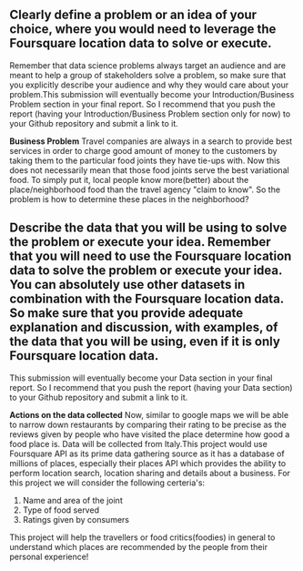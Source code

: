 ## Clearly define a problem or an idea of your choice, where you would need to leverage the Foursquare location data to solve or execute. 
Remember that data science problems always target an audience and are meant to help a group of stakeholders solve a problem, so make sure that you explicitly describe your audience and why they would care about your problem.This submission will eventually become your Introduction/Business Problem section in your final report. So I recommend that you push the report (having your Introduction/Business Problem section only for now) to your Github repository and submit a link to it.

**Business Problem**
Travel companies are always in a search to provide best services in order to charge good amount of money to the customers by taking them to the particular food joints they have tie-ups with. Now this does not necessarily mean that those food joints serve the best variational food. To simply put it, local people know more(better) about the place/neighborhood food than the travel agency "claim to know". So the problem is how to determine these places in the neighborhood?

## Describe the data that you will be using to solve the problem or execute your idea. Remember that you will need to use the Foursquare location data to solve the problem or execute your idea. You can absolutely use other datasets in combination with the Foursquare location data. So make sure that you provide adequate explanation and discussion, with examples, of the data that you will be using, even if it is only Foursquare location data.
This submission will eventually become your Data section in your final report. So I recommend that you push the report (having your Data section) to your Github repository and submit a link to it.

**Actions on the data collected**
Now, similar to google maps we will be able to narrow down restaurants by comparing their rating to be precise as the reviews given by people who have visited the place determine how good a food place is.
Data will be collected from Italy.This project would use Foursquare API as its prime data gathering source as it has a database of millions of places, especially their places API which provides the ability to perform location search, location sharing and details about a business.
For this project we will consider the following certeria's:
1. Name and area of the joint
2. Type of food served
3. Ratings given by consumers

This project will help the travellers or food critics(foodies) in general to understand which places are recommended by the people from their personal experience!
